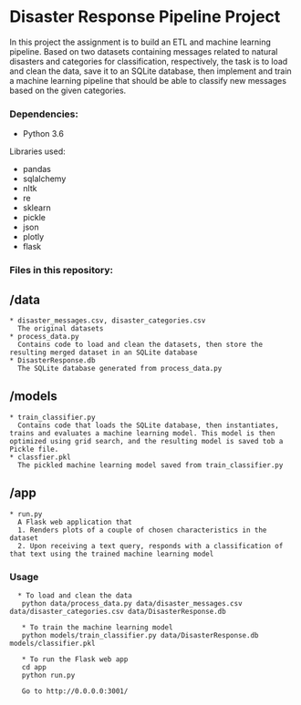 # Disaster Response Pipeline Project

In this project the assignment is to build an ETL and machine learning pipeline. Based on two datasets containing messages related to natural disasters and categories for classification, respectively, the task is to load and clean the data, save it to an SQLite database, then implement and train a machine learning pipeline that should be able to classify new messages based on the given categories.

### Dependencies:

* Python 3.6

Libraries used:
* pandas
* sqlalchemy
* nltk
* re
* sklearn
* pickle
* json
* plotly
* flask

### Files in this repository:

## /data
    * disaster_messages.csv, disaster_categories.csv
      The original datasets
    * process_data.py
      Contains code to load and clean the datasets, then store the resulting merged dataset in an SQLite database
    * DisasterResponse.db
      The SQLite database generated from process_data.py
      
## /models
    * train_classifier.py
      Contains code that loads the SQLite database, then instantiates, trains and evaluates a machine learning model. This model is then         optimized using grid search, and the resulting model is saved tob a Pickle file.
    * classfier.pkl
      The pickled machine learning model saved from train_classifier.py
      
## /app
    * run.py
      A Flask web application that 
      1. Renders plots of a couple of chosen characteristics in the dataset
      2. Upon receiving a text query, responds with a classification of that text using the trained machine learning model
     
     
### Usage
      * To load and clean the data
       python data/process_data.py data/disaster_messages.csv data/disaster_categories.csv data/DisasterResponse.db
       
       * To train the machine learning model
       python models/train_classifier.py data/DisasterResponse.db models/classifier.pkl
       
       * To run the Flask web app
       cd app
       python run.py
       
       Go to http://0.0.0.0:3001/
       
       
